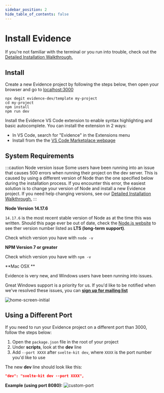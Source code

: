 ```yaml
---
sidebar_position: 2
hide_table_of_contents: false
---
```


# Install Evidence

If you're not familiar with the terminal or you run into trouble, check out the [Detailed Installation Walkthrough.](/walkthroughs/installation)

## Install
Create a new Evidence project by following the steps below, then open your browser and go to [localhost:3000](http://localhost:3000)

```shell
npx degit evidence-dev/template my-project
cd my-project 
npm install 
npm run dev 
```

Install the Evidence VS Code extension to enable syntax highlighting and basic autocomplete. You can install the extension in 2 ways:
- In VS Code, search for "Evidence" in the Extensions menu
- Install from the the [VS Code Marketplace webpage](https://marketplace.visualstudio.com/items?itemName=Evidence.evidence-vscode)


## System Requirements 

:::caution Node version issue
Some users have been running into an issue that causes 500 errors when running their project on the dev server. This is caused by using a different version of Node than the one specified below during the installation process. If you encounter this error, the easiest solution is to change your version of Node and install a new Evidence project. If you need help changing versions, see our [Detailed Installation Walkthrough.](/walkthroughs/installation)
:::

**Node Version 14.17.6** 

`14.17.6` is the most recent stable version of Node as at the time this was written. Should this page ever be out of date, check the [Node.js website](https://nodejs.org/en/) to see ther version number listed as **LTS (long-term support)**.

Check which version you have with `node -v` 

**NPM Version 7 or greater** 

Check which version you have with `npm -v` 

**Mac OSX ** 

Evidence is very new, and Windows users have been running into issues. 

Great Windows support is a priority for us. If you'd like to be notified when we've resolved these issues, you can **[sign up for mailing list](http://eepurl.com/htt4ob)**


<div style={{textAlign: 'center'}}>

![home-screen-initial](/img/hello-world-gradient.png)

</div>


## Using a Different Port
If you need to run your Evidence project on a different port than 3000, follow the steps below:

1. Open the `package.json` file in the root of your project
2. Under **scripts**, look at the **dev** line
3. Add `--port XXXX` after `svelte-kit dev`, where `XXXX` is the port number you'd like to use

The new **dev** line should look like this:
```json
"dev": "svelte-kit dev --port XXXX",
```

**Example (using port 8080):**
![custom-port](/img/custom-port.png)
